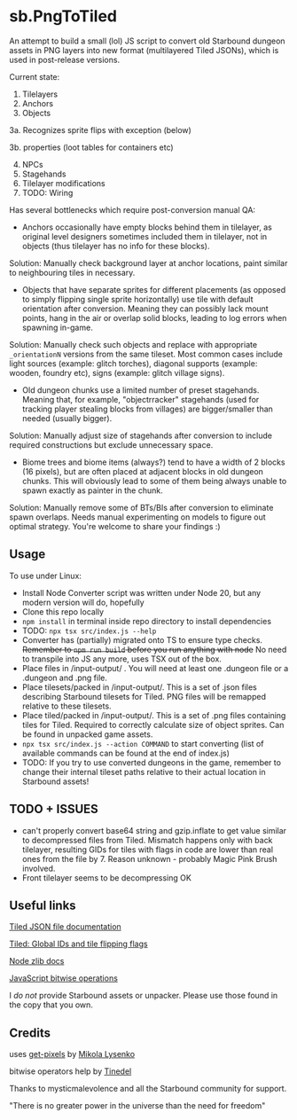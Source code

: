 # sb.PngToTiled

An attempt to build a small (lol) JS script to convert old Starbound dungeon assets in PNG layers into new format (multilayered Tiled JSONs), which is used in post-release versions.

Current state:

1. Tilelayers
2. Anchors
3. Objects

3a. Recognizes sprite flips with exception (below)

3b. properties (loot tables for containers etc)

4. NPCs
5. Stagehands
6. Tilelayer modifications
7. TODO: Wiring

Has several bottlenecks which require post-conversion manual QA:

- Anchors occasionally have empty blocks behind them in tilelayer, as original level designers sometimes included them in tilelayer, not in objects (thus tilelayer has no info for these blocks).

Solution: Manually check background layer at anchor locations, paint similar to neighbouring tiles in necessary.

- Objects that have separate sprites for different placements (as opposed to simply flipping single sprite horizontally) use tile with default orientation after conversion. Meaning they can possibly lack mount points, hang in the air or overlap solid blocks, leading to log errors when spawning in-game.

Solution: Manually check such objects and replace with appropriate `_orientationN` versions from the same tileset. Most common cases include light sources (example: glitch torches), diagonal supports (example: wooden, foundry etc), signs (example: glitch village signs).

- Old dungeon chunks use a limited number of preset stagehands. Meaning that, for example, "objectrracker" stagehands (used for tracking player stealing blocks from villages) are bigger/smaller than needed (usually bigger).

Solution: Manually adjust size of stagehands after conversion to include required constructions but exclude unnecessary space.

- Biome trees and biome items (always?) tend to have a width of 2 blocks (16 pixels), but are often placed at adjacent blocks in old dungeon chunks. This will obviously lead to some of them being always unable to spawn exactly as painter in the chunk.

Solution: Manually remove some of BTs/BIs after conversion to eliminate spawn overlaps. Needs manual experimenting on models to figure out optimal strategy. You're welcome to share your findings :)

## Usage

To use under Linux:

- Install Node
  Converter script was written under Node 20, but any modern version will do, hopefully
- Clone this repo locally
- `npm install` in terminal inside repo directory to install dependencies
- TODO: `npx tsx src/index.js --help`
- Converter has (partially) migrated onto TS to ensure type checks. ~~Remember to `npm run build` before you run anything with node~~ No need to transpile into JS any more, uses TSX out of the box.
- Place files in /input-output/ . You will need at least one .dungeon file or a .dungeon and .png file.
- Place tilesets/packed in /input-output/. This is a set of .json files describing Starbound tilesets for Tiled. PNG files will be remapped relative to these tilesets.
- Place tiled/packed in /input-output/. This is a set of .png files containing tiles for Tiled. Required to correctly calculate size of object sprites. Can be found in unpacked game assets.
- `npx tsx src/index.js --action COMMAND` to start converting (list of available commands can be found at the end of index.js)
- TODO: If you try to use converted dungeons in the game, remember to change their internal tileset paths relative to their actual location in Starbound assets!

## TODO + ISSUES

- can't properly convert base64 string and gzip.inflate to get value similar to decompressed files from Tiled. Mismatch happens only with back tilelayer, resulting GIDs for tiles with flags in code are lower than real ones from the file by 7. Reason unknown - probably Magic Pink Brush involved.
- Front tilelayer seems to be decompressing OK

## Useful links

[Tiled JSON file documentation](https://doc.mapeditor.org/en/latest/reference/json-map-format)

[Tiled: Global IDs and tile flipping flags](https://doc.mapeditor.org/en/latest/reference/global-tile-ids/)

[Node zlib docs](https://nodejs.org/api/zlib.html#class-zlibinflate)

[JavaScript bitwise operations](https://www.w3schools.com/js/js_bitwise.asp)

I _do not_ provide Starbound assets or unpacker. Please use those found in the copy that you own.

## Credits

uses [get-pixels](https://www.npmjs.com/package/get-pixels) by [Mikola Lysenko](https://github.com/mikolalysenko)

bitwise operators help by [Tinedel](https://github.com/tinedel)

Thanks to mysticmalevolence and all the Starbound community for support.

"There is no greater power in the universe than the need for freedom"
